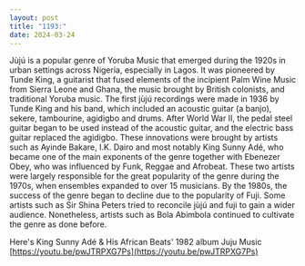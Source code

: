 ```yaml
---
layout: post
title: "1193:"
date: 2024-03-24
---
```


Jùjú is a popular genre of Yoruba Music that emerged during the 1920s in urban settings across Nigeria, especially in Lagos. It was pioneered by Tunde King, a guitarist that fused elements of the incipient Palm Wine Music from Sierra Leone and Ghana, the music brought by British colonists, and traditional Yoruba music. The first jùjú recordings were made in 1936 by Tunde King and his band, which included an acoustic guitar (a banjo), sekere, tambourine, agidigbo and drums. After World War II, the pedal steel guitar began to be used instead of the acoustic guitar, and the electric bass guitar replaced the agidigbo. These innovations were brought by artists such as Ayinde Bakare, I.K. Dairo and most notably King Sunny Adé, who became one of the main exponents of the genre together with Ebenezer Obey, who was influenced by Funk, Reggae and Afrobeat. These two artists were largely responsible for the great popularity of the genre during the 1970s, when ensembles expanded to over 15 musicians. By the 1980s, the success of the genre began to decline due to the popularity of Fuji. Some artists such as Sir Shina Peters tried to reconcile jùjú and fuji to gain a wider audience. Nonetheless, artists such as Bola Abimbola continued to cultivate the genre as done before.

Here's King Sunny Adé & His African Beats' 1982 album Juju Music  
[https://youtu.be/pwJTRPXG7Ps](https://youtu.be/pwJTRPXG7Ps)
